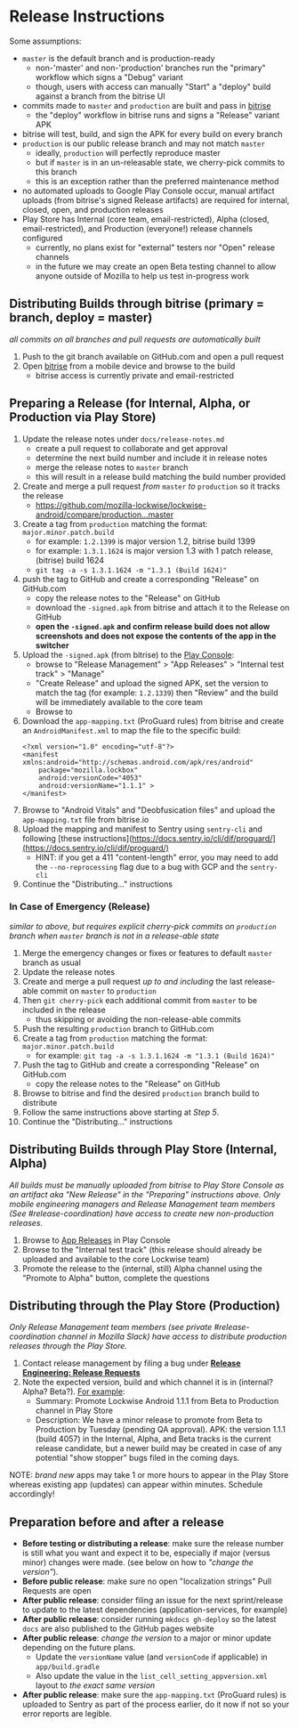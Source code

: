 # Release Instructions

Some assumptions:

- `master` is the default branch and is production-ready
  - non-'master' and non-'production' branches run the "primary" workflow which signs a "Debug" variant
  - though, users with access can manually "Start" a "deploy" build against a branch from the bitrise UI
- commits made to `master` and `production` are built and pass in [bitrise][1]
  - the "deploy" workflow in bitrise runs and signs a "Release" variant APK
- bitrise will test, build, and sign the APK for every build on every branch
- `production` is our public release branch and may not match `master`
  - ideally, `production` will perfectly reproduce master
  - but if `master` is in an un-releasable state, we cherry-pick commits to this branch
  - this is an exception rather than the preferred maintenance method
- no automated uploads to Google Play Console occur, manual artifact uploads (from bitrise's signed Release artifacts) are required for internal, closed, open, and production releases
- Play Store has Internal (core team, email-restricted), Alpha (closed, email-restricted), and Production (everyone!) release channels configured
  - currently, no plans exist for "external" testers nor "Open" release channels
  - in the future we may create an open Beta testing channel to allow anyone outside of Mozilla to help us test in-progress work

## Distributing Builds through bitrise (primary = branch, deploy = master)

_all commits on all branches and pull requests are automatically built_

1. Push to the git branch available on GitHub.com and open a pull request
2. Open [bitrise][1] from a mobile device and browse to the build
    - bitrise access is currently private and email-restricted

## Preparing a Release (for Internal, Alpha, or Production via Play Store)

1. Update the release notes under `docs/release-notes.md`
    - create a pull request to collaborate and get approval
    - determine the next build number and include it in release notes
    - merge the release notes to `master` branch
    - this will result in a release build matching the build number provided
2. Create and merge a pull request _from_ `master` _to_ `production` so it tracks the release
    - https://github.com/mozilla-lockwise/lockwise-android/compare/production...master
3. Create a tag from `production` matching the format: `major.minor.patch.build`
    - for example: `1.2.1399` is major version 1.2, bitrise build 1399
    - for example: `1.3.1.1624` is major version 1.3 with 1 patch release, (bitrise) build 1624
    - `git tag -a -s 1.3.1.1624 -m "1.3.1 (Build 1624)"`
4. push the tag to GitHub and create a corresponding "Release" on GitHub.com
    - copy the release notes to the "Release" on GitHub
    - download the `-signed.apk` from bitrise and attach it to the Release on GitHub
    - **open the `-signed.apk` and confirm release build does not allow screenshots and does not expose the contents of the app in the switcher**
5. Upload the `-signed.apk` (from bitrise) to the [Play Console][2]:
    - browse to "Release Management" > "App Releases" > "Internal test track" > "Manage"
    - "Create Release" and upload the signed APK, set the version to match the tag (for example: `1.2.1339`) then "Review" and the build will be immediately available to the core team
    - Browse to
6. Download the `app-mapping.txt` (ProGuard rules) from bitrise and create an `AndroidManifest.xml` to map the file to the specific build:
    ```
    <?xml version="1.0" encoding="utf-8"?>
    <manifest xmlns:android="http://schemas.android.com/apk/res/android"
        package="mozilla.lockbox"
        android:versionCode="4053"
        android:versionName="1.1.1" >
    </manifest>
    ```
7. Browse to "Android Vitals" and "Deobfusication files" and upload the `app-mapping.txt` file from bitrise.io
8. Upload the mapping and manifest to Sentry using `sentry-cli` and following [these instructions](https://docs.sentry.io/cli/dif/proguard/](https://docs.sentry.io/cli/dif/proguard/)
    - HINT: if you get a 411 "content-length" error, you may need to add the `--no-reprocessing` flag due to a bug with GCP and the `sentry-cli`
9. Continue the "Distributing..." instructions

### In Case of Emergency (Release)

_similar to above, but requires explicit cherry-pick commits on `production` branch when `master` branch is not in a release-able state_

1. Merge the emergency changes or fixes or features to default `master` branch as usual
2. Update the release notes
3. Create and merge a pull request _up to and including_ the last release-able commit on `master` to `production`
4. Then `git cherry-pick` each additional commit from `master` to be included in the release
    - thus skipping or avoiding the non-release-able commits
5. Push the resulting `production` branch to GitHub.com
6. Create a tag from `production` matching the format: `major.minor.patch.build`
    - for example: `git tag -a -s 1.3.1.1624 -m "1.3.1 (Build 1624)"`
7. Push the tag to GitHub and create a corresponding "Release" on GitHub.com
    - copy the release notes to the "Release" on GitHub
8. Browse to bitrise and find the desired `production` branch build to distribute
9. Follow the same instructions above starting at _Step 5_.
10. Continue the "Distributing..." instructions

## Distributing Builds through Play Store (Internal, Alpha)

_All builds must be manually uploaded from bitrise to Play Store Console as an artifact aka "New Release" in the "Preparing" instructions above. Only mobile engineering managers and Release Management team members (See #release-coordination) have access to create new non-production releases._

1. Browse to [App Releases][2] in Play Console
2. Browse to the "Internal test track" (this release should already be uploaded and available to the core Lockwise team)
3. Promote the release to the (internal, still) Alpha channel using the "Promote to Alpha" button, complete the questions

## Distributing through the Play Store (Production)

_Only Release Management team members (see private #release-coordination channel in Mozilla Slack) have access to distribute production releases through the Play Store._

1. Contact release management by filing a bug under **[Release Engineering: Release Requests](https://bugzilla.mozilla.org/enter_bug.cgi?product=Release%20Engineering&component=Release%20Requests)**
2. Note the expected version, build and which channel it is in (internal? Alpha? Beta?). [For example](https://bugzilla.mozilla.org/show_bug.cgi?id=1555746):
    - Summary: Promote Lockwise Android 1.1.1 from Beta to Production channel in Play Store
    - Description: We have a minor release to promote from Beta to Production by Tuesday (pending QA approval). APK: the version 1.1.1 (build 4057) in the Internal, Alpha, and Beta tracks is the current release candidate, but a newer build may be created in case of any potential "show stopper" bugs filed in the coming days.

NOTE: _brand new_ apps may take 1 or more hours to appear in the Play Store whereas existing app (updates) can appear within minutes. Schedule accordingly!

## Preparation before and after a release

- **Before testing or distributing a release**: make sure the release number is still what you want and expect it to be, especially if major (versus minor) changes were made. (see below on how to _"change the version"_).
- **Before public release**: make sure no open "localization strings" Pull Requests are open
- **After public release**: consider filing an issue for the next sprint/release to update to the latest dependencies (application-services, for example)
- **After public release**: consider running `mkdocs gh-deploy` so the latest `docs` are also published to the GitHub pages website
- **After public release**: _change the version_ to a major or minor update depending on the future plans.
  - Update the `versionName` value (and `versionCode` if applicable) in `app/build.gradle`
  - Also update the value in the `list_cell_setting_appversion.xml` layout to _the exact same version_
- **After public release**: make sure the `app-mapping.txt` (ProGuard rules) is uploaded to Sentry as part of the process earlier, do it now if not so your error reports are legible.

[1]: https://app.bitrise.io/app/20089a88380dd14d
[2]: https://play.google.com/apps/publish/?account=7083182635971239206#ManageReleasesPlace:p=mozilla.lockbox&appid=4972100280256015711
